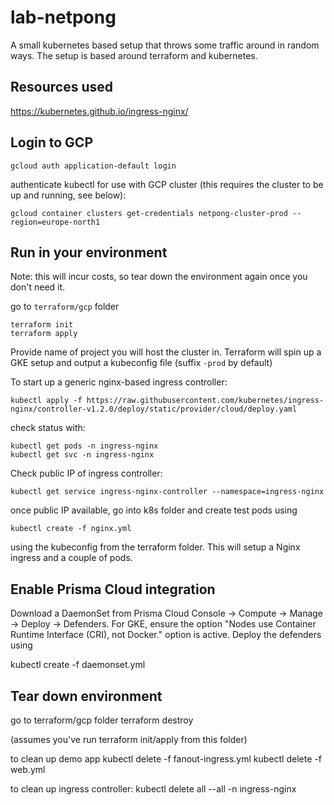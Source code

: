 # lab-netpong
A small kubernetes based setup that throws some traffic around in random ways. The setup is based around terraform and kubernetes.


## Resources used
https://kubernetes.github.io/ingress-nginx/


## Login to GCP

```
gcloud auth application-default login
```

authenticate kubectl for use with GCP cluster (this requires the cluster to be up and running, see below):
```
gcloud container clusters get-credentials netpong-cluster-prod --region=europe-north1
```


## Run in your environment

Note: this will incur costs, so tear down the environment again once you don't need it.

go to ```terraform/gcp``` folder
```
terraform init
terraform apply
```
Provide name of project you will host the cluster in. Terraform will spin up a GKE setup and output a kubeconfig file (suffix ```-prod```
 by default)

To start up a generic nginx-based ingress controller:

```
kubectl apply -f https://raw.githubusercontent.com/kubernetes/ingress-nginx/controller-v1.2.0/deploy/static/provider/cloud/deploy.yaml
```

check status with:
```
kubectl get pods -n ingress-nginx
kubectl get svc -n ingress-nginx
```

Check public IP of ingress controller:
```
kubectl get service ingress-nginx-controller --namespace=ingress-nginx
```
once public IP available, go into k8s folder and create test pods using

```
kubectl create -f nginx.yml
```

using the kubeconfig from the terraform folder. This will setup a Nginx ingress and a couple of pods.

## Enable Prisma Cloud integration

Download a DaemonSet from Prisma Cloud Console -> Compute -> Manage -> Deploy -> Defenders. For GKE, ensure the option "Nodes use Container Runtime Interface (CRI), not Docker." option is active. Deploy the defenders using

kubectl create -f daemonset.yml

## Tear down environment

go to terraform/gcp folder
terraform destroy

(assumes you've run terraform init/apply from this folder)

to clean up demo app
kubectl delete -f fanout-ingress.yml
kubectl delete -f web.yml

to clean up ingress controller:
kubectl delete all  --all -n ingress-nginx
